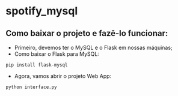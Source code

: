 # spotify_mysql
## Como baixar o projeto e fazê-lo funcionar:
- Primeiro, devemos ter o MySQL e o Flask em nossas máquinas;
- Como baixar o Flask para MySQL:
```
pip install flask-mysql
````
- Agora, vamos abrir o projeto Web App:
```
python interface.py
````
